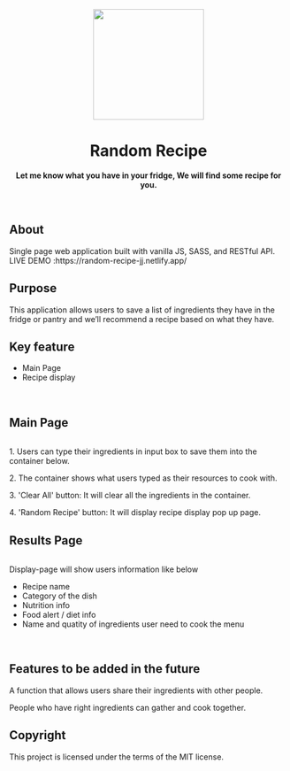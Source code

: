 <div align="center"><img src="" width="200px"></div>
<h1 align="center">Random Recipe</h1>
<p align="center"><strong>Let me know what you have in your fridge, We will find some recipe for you.</strong>
</p>
<br/>

<h2>About</h2>
Single page web application built with vanilla JS, SASS, and RESTful API.<br/>
LIVE DEMO :https://random-recipe-jj.netlify.app/
<br/>

<h2>Purpose</h2>
This application  allows users to save a list of ingredients they have in the fridge or pantry and we’ll recommend a recipe based on what they have.
<br/>

<h2>Key feature</h2>
<ul>
<li>Main Page</li>
<li>Recipe display</li>
</ul>

<br/>

<h2>Main Page </h2>
<img src="">
<p>1. Users can type their ingredients in input box to save them into the container below.</p>
<p>2. The container shows what users typed as their resources to cook with.</p>
<p>3. 'Clear All' button: It will clear all the ingredients in the container.</p>
<p>4. 'Random Recipe' button: It will display recipe display pop up page.</p>

<h2>Results Page </h2>
<img src="">
<p>Display-page will show users information like below </p>
<ul>
<li> Recipe name</li>
<li> Category of the dish</li>
<li> Nutrition info</li>
<li> Food alert / diet info</li>
<li> Name and quatity of ingredients user need to cook the menu</li>
</ul>
<br/>
<h2>Features to be added in the future</h2>
<p>A function that allows users share their ingredients with other people.</p>
<p>People who have right ingredients can gather and cook together.</p>

<h2>Copyright</h2>
This project is licensed under the terms of the MIT license.